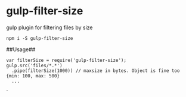 # gulp-filter-size
gulp plugin for filtering files by size

`npm i -S gulp-filter-size`

##Usage##
```
var filterSize = require('gulp-filter-size');
gulp.src('files/*.*')
  .pipe(filterSize(1000)) // maxsize in bytes. Object is fine too {min: 100, max: 500}
  ...
```
`
